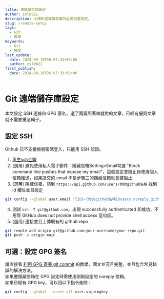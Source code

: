 ```yaml
---
title: 遠端儲存庫設定
author: zsl0621
description: 上傳到遠端儲存庫的必要前置設定。
slug: /remote-setup
tags:
  - Git
  - 教學
keywords:
  - Git
  - 教學
last_update:
  date: 2024-09-10T06:07:33+08:00
  author: zsl0621
first_publish:
  date: 2024-09-10T06:07:33+08:00
---
```


# Git 遠端儲存庫設定

本文設定 SSH 連線和 GPG 簽名，選了兩篇照著做就對的文章，已經有優質文章就不需要重造輪子。

## 設定 SSH

Github 已不支援帳號密碼登入，只能用 SSH 認證。  

1. [產生ssh金鑰](https://www.maxlist.xyz/2022/12/22/github-ssh-setting/)
2. (選用) 避免使用私人電子郵件：隱藏信箱Setting>Email勾選 "Block command line pushes that expose my email"，這個設定會阻止你使用個人信箱推送，如果提交的 email 不是步驟三的隱藏信箱就會被阻止
3. (選用) 隱藏信箱，請到 `https://api.github.com/users/你的github名稱` 找到 id 欄位並且設定

```sh
git config --global user.email "{ID}+{你的github名稱}@users.noreply.github.com"
```

4. 測試 `ssh -T git@github.com`，出現 successfully authenticated 即成功，不用管 GitHub does not provide shell access 這句話。
5. (選用) 連接並且上傳既有的 github repo

```sh
git remote add origin git@github.com:your-username/your-repo.git
git push -u origin main
```

## 可選：設定 GPG 簽名

請直接看 [利用 GPG 簽署 git commit](https://blog.puckwang.com/posts/2019/sign_git_commit_with_gpg/) 的教學，圖文並茂且完整，並且包含常見錯誤的解決方法。  
如果要隱藏信箱在 GPG 設定時需使用剛剛設定的 noreply 信箱。  
如果已經有 GPG key，可以用以下指令刪除：

```sh
git config --global --unset-all user.signingkey
```
